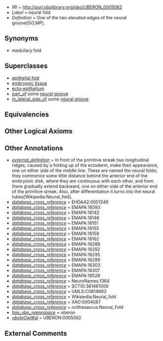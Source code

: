  * *IRI* = http://purl.obolibrary.org/obo/UBERON_0005062
 * *Label* = neural fold
 * *Definition* = One of the two elevated edges of the neural groove[GO,MP].

## Synonyms

 * medullary fold

## Superclasses

 * [epithelial fold](../../UBERON/57/UBERON_0005157.md)
 * [embryonic tissue](../../UBERON/91/UBERON_0005291.md)
 * [ecto-epithelium](../../UBERON/71/UBERON_0010371.md)
 * [part_of](../../BFO/50/BFO_0000050.md) some [neural groove](../../UBERON/61/UBERON_0005061.md)
 * [in_lateral_side_of](../../BSPO/26/BSPO_0000126.md) some [neural groove](../../UBERON/61/UBERON_0005061.md)

## Equivalencies


## Other Logical Axioms


## Other Annotations

 * *[external_definition](../../UBPROP/01/UBPROP_0000001.md)* = In front of the primitive streak two longitudinal ridges, caused by a folding up of the ectoderm, make their appearance, one on either side of the middle line. These are named the neural folds; they commence some little distance behind the anterior end of the embryonic disk, where they are continuous with each other, and from there gradually extend backward, one on either side of the anterior end of the primitive streak. Also, after differentiation it turns into the neural tubes[Wikipedia:Neural_fold].
 * *[database_cross_reference](../../ef/oboInOwl#hasDbXref.md)* = EHDAA2:0001249
 * *[database_cross_reference](../../ef/oboInOwl#hasDbXref.md)* = EMAPA:16093
 * *[database_cross_reference](../../ef/oboInOwl#hasDbXref.md)* = EMAPA:16142
 * *[database_cross_reference](../../ef/oboInOwl#hasDbXref.md)* = EMAPA:16146
 * *[database_cross_reference](../../ef/oboInOwl#hasDbXref.md)* = EMAPA:16151
 * *[database_cross_reference](../../ef/oboInOwl#hasDbXref.md)* = EMAPA:16155
 * *[database_cross_reference](../../ef/oboInOwl#hasDbXref.md)* = EMAPA:16159
 * *[database_cross_reference](../../ef/oboInOwl#hasDbXref.md)* = EMAPA:16162
 * *[database_cross_reference](../../ef/oboInOwl#hasDbXref.md)* = EMAPA:16288
 * *[database_cross_reference](../../ef/oboInOwl#hasDbXref.md)* = EMAPA:16292
 * *[database_cross_reference](../../ef/oboInOwl#hasDbXref.md)* = EMAPA:16295
 * *[database_cross_reference](../../ef/oboInOwl#hasDbXref.md)* = EMAPA:16299
 * *[database_cross_reference](../../ef/oboInOwl#hasDbXref.md)* = EMAPA:16303
 * *[database_cross_reference](../../ef/oboInOwl#hasDbXref.md)* = EMAPA:16307
 * *[database_cross_reference](../../ef/oboInOwl#hasDbXref.md)* = EMAPA:16528
 * *[database_cross_reference](../../ef/oboInOwl#hasDbXref.md)* = NeuroNames:1364
 * *[database_cross_reference](../../ef/oboInOwl#hasDbXref.md)* = SCTID:361461009
 * *[database_cross_reference](../../ef/oboInOwl#hasDbXref.md)* = UMLS:C0814993
 * *[database_cross_reference](../../ef/oboInOwl#hasDbXref.md)* = Wikipedia:Neural_fold
 * *[database_cross_reference](../../ef/oboInOwl#hasDbXref.md)* = XAO:0004087
 * *[database_cross_reference](../../ef/oboInOwl#hasDbXref.md)* = ncithesaurus:Neural_Fold
 * *[has_obo_namespace](../../ce/oboInOwl#hasOBONamespace.md)* = uberon
 * *[oboInOwl#id](../../id/oboInOwl#id.md)* = UBERON:0005062

## External Comments

